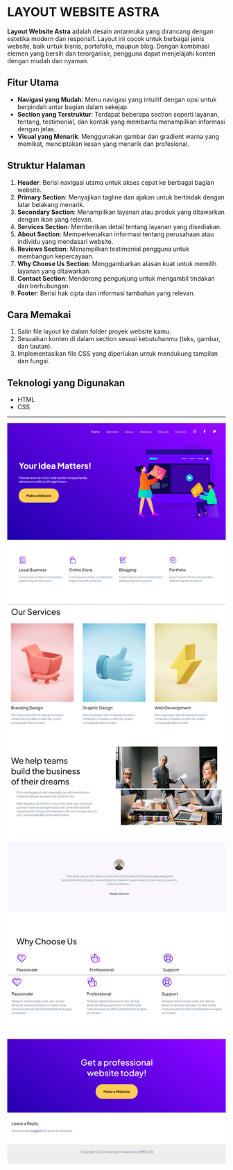 # LAYOUT WEBSITE ASTRA

**Layout Website Astra** adalah desain antarmuka yang dirancang dengan estetika modern dan responsif. Layout ini cocok untuk berbagai jenis website, baik untuk bisnis, portofolio, maupun blog. Dengan kombinasi elemen yang bersih dan terorganisir, pengguna dapat menjelajahi konten dengan mudah dan nyaman.

## Fitur Utama
- **Navigasi yang Mudah**: Menu navigasi yang intuitif dengan opsi untuk berpindah antar bagian dalam sekejap.
- **Section yang Terstruktur**: Terdapat beberapa section seperti layanan, tentang, testimonial, dan kontak yang membantu menampilkan informasi dengan jelas.
- **Visual yang Menarik**: Menggunakan gambar dan gradient warna yang memikat, menciptakan kesan yang menarik dan profesional.

## Struktur Halaman
1. **Header**: Berisi navigasi utama untuk akses cepat ke berbagai bagian website.
2. **Primary Section**: Menyajikan tagline dan ajakan untuk bertindak dengan latar belakang menarik.
3. **Secondary Section**: Menampilkan layanan atau produk yang ditawarkan dengan ikon yang relevan.
4. **Services Section**: Memberikan detail tentang layanan yang disediakan.
5. **About Section**: Memperkenalkan informasi tentang perusahaan atau individu yang mendasari website.
6. **Reviews Section**: Menampilkan testimonial pengguna untuk membangun kepercayaan.
7. **Why Choose Us Section**: Menggambarkan alasan kuat untuk memilih layanan yang ditawarkan.
8. **Contact Section**: Mendorong pengunjung untuk mengambil tindakan dan berhubungan.
9. **Footer**: Berisi hak cipta dan informasi tambahan yang relevan.

## Cara Memakai
1. Salin file layout ke dalam folder proyek website kamu.
2. Sesuaikan konten di dalam section sesuai kebutuhanmu (teks, gambar, dan tautan).
3. Implementasikan file CSS yang diperlukan untuk mendukung tampilan dan fungsi.

## Teknologi yang Digunakan
- HTML
- CSS

---

<img src="astra.png">
<img src="astra2.png">
<img src="astra3.png">
<img src="astra4.png">
